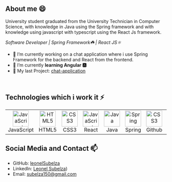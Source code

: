 ## About me 😄
University student graduated from the University Technician in Computer Science, with knowledge in Java using the Spring framework and with knowledge using javascript with typescript using the React Js framework.

<i style="center"> Software Developer | Spring Framework☘️ | React JS⚛️  </i>

- 🔭 I’m currently working on a chat application where i use Spring Framework for the backend and React from the frontend.
- 🌱 I’m currently <b>learning Angular 🅰️</b>
- 🔭 My last Project: [chat-application](https://github.com/leonelSubelza/chat-app-v2)

<br>
 <h2 align="left" id="macropower-tech">Technologies which i work it ⚡</h2>
<table align="start">
    <tr>
     <td align="center" width="100">
       <a href="#">
         <img src="https://upload.wikimedia.org/wikipedia/commons/9/99/Unofficial_JavaScript_logo_2.svg" width="50" height="50" alt="JavaScript" />
       </a>
       <br>JavaScript
     </td>
     <td align="center" width="100">
       <a href="#">
         <img src="https://upload.wikimedia.org/wikipedia/commons/6/61/HTML5_logo_and_wordmark.svg" width="50" height="50" alt="HTML5" />
       </a>
       <br>HTML5
     </td>
     <td align="center" width="100">
       <a href="#">
         <img src="https://upload.wikimedia.org/wikipedia/commons/d/d5/CSS3_logo_and_wordmark.svg" width="50" height="50" alt="CSS3" />
       </a>
       <br>CSS3
     </td>
     <td align="center" width="100">
       <a href="#">
         <img src="https://cdn.worldvectorlogo.com/logos/react-2.svg" width="50" height="50" alt="JavaScript" />
       </a>
       <br>React
     </td>    
     <td align="center" width="100">
       <a href="#">
         <img src="https://cdn-icons-png.flaticon.com/512/226/226777.png" width="50" height="50" alt="Java" />
       </a>
       <br>Java
     </td>
     <td align="center" width="100">
       <a href="#">
         <img src="https://spring.io/favicon.svg?v=96334d577af708644f6f0495dd1c7bc8" width="50" height="50" alt="Spring" />
       </a>
       <br>Spring
     </td>    
     <td align="center" width="100">
      <a href="#">
      <img src="https://cdn.jsdelivr.net/gh/devicons/devicon/icons/github/github-original.svg" width="50" height="50" alt="CSS3" />
      </a>
      <br>Github
     </td>
     <td align="center" width="100">
      <a href="#">
        <img src="https://www.typescriptlang.org/favicon-32x32.png?v=8944a05a8b601855de116c8a56d3b3ae" width="50" height="50" alt="Typescript" />
      </a>
      <br>Typescript
     </td>
     <td align="center" width="100">
       <a href="#">
         <img src="https://www.freepnglogos.com/uploads/logo-mysql-png/logo-mysql-mysql-logo-png-images-are-download-crazypng-21.png" width="50" height="50" alt="MySQL" />
       </a>
       <br>MySQL
     </td>
  </tr>
</table>

## Social Media and Contact 📫

- GitHub: [leonelSubelza](https://github.com/leonelSubelza)
- LinkedIn: [Leonel Subelza](https://www.linkedin.com/in/leonel-subelza-4b57a1215/))
- Email: subelza150@gmail.com
<!--
**leonelSubelza/leonelSubelza** is a ✨ _special_ ✨ repository because its `README.md` (this file) appears on your GitHub profile.

Here are some ideas to get you started:

- 🔭 I’m currently working on ...
- 🌱 I’m currently learning ...
- 👯 I’m looking to collaborate on ...
- 🤔 I’m looking for help with ...
- 💬 Ask me about ...
- 📫 How to reach me: ...
- 😄 Pronouns: ...
- ⚡ Fun fact: ...
-->
